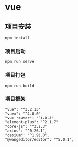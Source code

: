 # vue

## 项目安装
```
npm install
```

### 项目启动
```
npm run serve
```

### 项目打包
```
npm run build
```

### 项目框架
```
"vue": "^3.2.13"
"vuex": "^4.0.0"
"vue-router": "^4.0.3"
"element-plus": "^2.1.7"
"core-js": "^3.8.3"
"axios": "^0.26.1",
"cesium": "^1.92.0",
"@wangeditor/editor": "^5.0.1",
```
